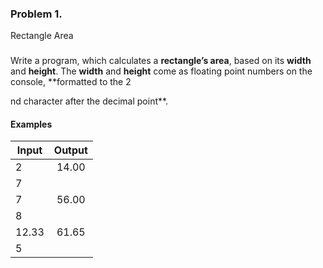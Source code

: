 ### Problem 1.                      
Rectangle Area

### 

Write a program, which calculates a **rectangle’s area**, based on its **width**
and **height**. The **width** and **height** come as
floating point numbers on the console, **formatted
to the 2

nd character after the decimal point**.

#### Examples

| Input | Output |
| ------|:------:|
| 2     | 14.00  |
| 7     |        |
| 7     | 56.00  |
| 8     |        |
| 12.33 | 61.65  |
| 5     |        |
